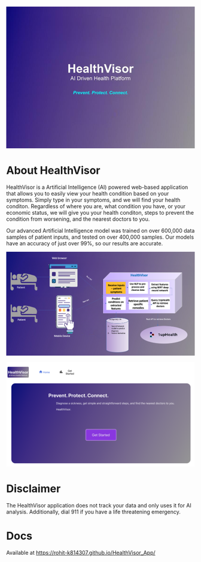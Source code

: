
![hvimg](https://github.com/Rohit-K814307/HealthVisor_App/blob/master/docs/Health%20Visor%20Cover%20img.jpg?raw=true "HealthVisor")

# About HealthVisor

HealthVisor is a Artificial Intelligence (AI) powered web-based application that allows you to easily view your health condition based on your symptoms. Simply type in your symptoms, and we will find your health conditon. Regardless of where you are, what condition you have, or your economic status, we will give you your health conditon, steps to prevent the condition from worsening, and the nearest doctors to you.

Our advanced Artificial Intelligence model was trained on over 600,000 data samples of patient inputs, and tested on over 400,000 samples. Our models have an accuracy of just over 99%, so our results are accurate.

![hvarchitecture](https://github.com/Rohit-K814307/HealthVisor_App/blob/master/docs/hv_architecture.png "HealthVisor Architecture")

![hvhome](https://github.com/Rohit-K814307/HealthVisor_App/blob/master/docs/hv_home.png "HealthVisor Home Page")

# Disclaimer

The HealthVisor application does not track your data and only uses it for AI analysis. Additionally, dial 911 if you have a life threatening emergency.

# Docs

Available at  https://rohit-k814307.github.io/HealthVisor_App/
